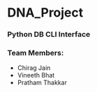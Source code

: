 # DNA_Project

### Python DB CLI Interface

### Team Members:
- Chirag Jain
- Vineeth Bhat
- Pratham Thakkar
